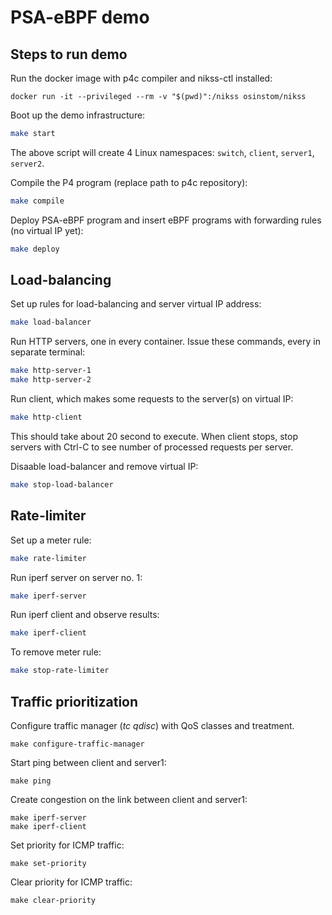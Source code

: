 # PSA-eBPF demo

## Steps to run demo

Run the docker image with p4c compiler and nikss-ctl installed:

```
docker run -it --privileged --rm -v "$(pwd)":/nikss osinstom/nikss
```

Boot up the demo infrastructure:

```bash
make start
```

The above script will create 4 Linux namespaces: `switch`, `client`, `server1`, `server2`.

Compile the P4 program (replace path to p4c repository):

```bash
make compile
```

Deploy PSA-eBPF program and insert eBPF programs with forwarding rules (no virtual IP yet):

```bash
make deploy
```

## Load-balancing

Set up rules for load-balancing and server virtual IP address:
```bash
make load-balancer
```

Run HTTP servers, one in every container. Issue these commands, every in separate terminal:
```bash
make http-server-1
make http-server-2
```

Run client, which makes some requests to the server(s) on virtual IP:
```bash
make http-client
```
This should take about 20 second to execute. When client stops, stop servers with
Ctrl-C to see number of processed requests per server.

Disaable load-balancer and remove virtual IP:
```bash
make stop-load-balancer
```

## Rate-limiter
Set up a meter rule:
```bash
make rate-limiter
```
Run iperf server on server no. 1:
```bash
make iperf-server
```

Run iperf client and observe results:
```bash
make iperf-client
```

To remove meter rule:
```bash
make stop-rate-limiter
```

## Traffic prioritization

Configure traffic manager (*tc qdisc*) with QoS classes and treatment.

```
make configure-traffic-manager
```

Start ping between client and server1:

```
make ping
```

Create congestion on the link between client and server1:

```
make iperf-server
make iperf-client
```

Set priority for ICMP traffic:

```
make set-priority
```

Clear priority for ICMP traffic:

```
make clear-priority
```
